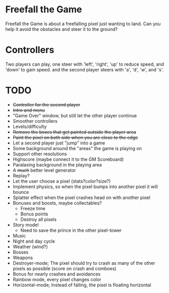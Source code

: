 Freefall the Game
=================

Freefall the Game is about a freefalling pixel just wanting to land. Can you help it avoid the obstacles and steer it to the ground?

Controllers
===========
Two players can play, one steer with 'left', 'right', 'up' to reduce speed, and 'down' to gain speed.  and the second player steers with 'a', 'd', 'w', and 's'.

TODO
====
* ~~Controller for the second player~~
* ~~Intro and menu~~
* "Game Over" window, but still let the other player continue
* Smoother controllers
* Levels/difficulty
* ~~Remove the boxes that get painted outside the player area~~
* ~~Paint the pixel on both side when you are close to the edge~~
* Let a second player just "jump" into a game
* Some background around the "areas" the game is playing on
* Support other resolutions
* Highscore (maybe connect it to the GM Scoreboard)
* Paralaxing background in the playing area
* A ~~much~~ better level generator
* Replay?
* Let the user choose a pixel (stats?color?size?)
* Implement physics, so when the pixel bumps into another pixel it will bounce
* Splatter effect when the pixel crashes head on with another pixel
* Bonuses and boosts, maybe collectables?
  * Freeze time
  * Bonus points
  * Destroy all pixels
* Story mode!
  * Need to save the prince in the other pixel-tower
* Music
* Night and day cycle
* Weather (wind?)
* Bosses
* Weapons
* Destroyer-mode; The pixel should try to crash as many of the other pixels as possible (score on crash and comboes)
* Bonus for nearly crashes and avoidances
* Rainbow mode, every pixel changes color
* Horizontal-mode; Instead of falling, the pixel is floating horizontal
